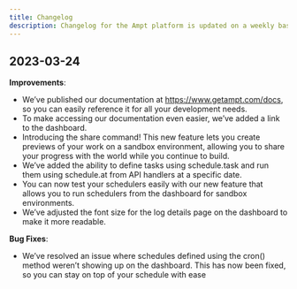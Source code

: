 ```yaml
---
title: Changelog
description: Changelog for the Ampt platform is updated on a weekly basis to include the latest updates and improvements.
---
```


## 2023-03-24

**Improvements**:

- We’ve published our documentation at https://www.getampt.com/docs, so you can easily reference it for all your development needs.
- To make accessing our documentation even easier, we’ve added a link to the dashboard.
- Introducing the share command! This new feature lets you create previews of your work on a sandbox environment, allowing you to share your progress with the world while you continue to build.
- We’ve added the ability to define tasks using schedule.task and run them using schedule.at from API handlers at a specific date.
- You can now test your schedulers easily with our new feature that allows you to run schedulers from the dashboard for sandbox environments.
- We’ve adjusted the font size for the log details page on the dashboard to make it more readable.

**Bug Fixes**:

- We’ve resolved an issue where schedules defined using the cron() method weren’t showing up on the dashboard. This has now been fixed, so you can stay on top of your schedule with ease
